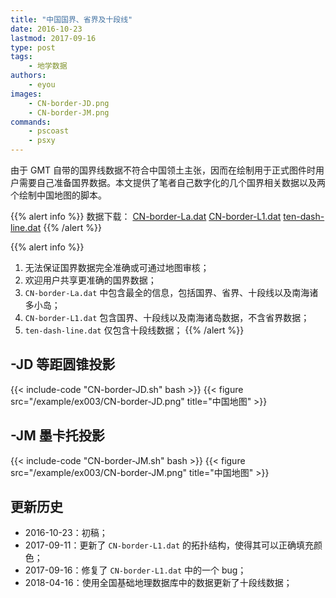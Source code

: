 ```yaml
---
title: "中国国界、省界及十段线"
date: 2016-10-23
lastmod: 2017-09-16
type: post
tags:
    - 地学数据
authors:
    - eyou
images:
    - CN-border-JD.png
    - CN-border-JM.png
commands:
    - pscoast
    - psxy
---
```


由于 GMT 自带的国界线数据不符合中国领土主张，因而在绘制用于正式图件时用户需要自己准备国界数据。本文提供了笔者自己数字化的几个国界相关数据以及两个绘制中国地图的脚本。

{{% alert info %}}
数据下载： [CN-border-La.dat](/data/CN-border-La.dat)
[CN-border-L1.dat](/data/CN-border-L1.dat)
[ten-dash-line.dat](/data/ten-dash-line.dat)
{{% /alert %}}

{{% alert info %}}
1.  无法保证国界数据完全准确或可通过地图审核；
2.  欢迎用户共享更准确的国界数据；
2.  `CN-border-La.dat` 中包含最全的信息，包括国界、省界、十段线以及南海诸多小岛；
3.  `CN-border-L1.dat` 包含国界、十段线以及南海诸岛数据，不含省界数据；
5.  `ten-dash-line.dat` 仅包含十段线数据；
{{% /alert %}}

## -JD 等距圆锥投影

{{< include-code "CN-border-JD.sh" bash >}}
{{< figure src="/example/ex003/CN-border-JD.png" title="中国地图" >}}

## -JM 墨卡托投影

{{< include-code "CN-border-JM.sh" bash >}}
{{< figure src="/example/ex003/CN-border-JM.png" title="中国地图" >}}

## 更新历史

- 2016-10-23：初稿；
- 2017-09-11：更新了 `CN-border-L1.dat` 的拓扑结构，使得其可以正确填充颜色；
- 2017-09-16：修复了 `CN-border-L1.dat` 中的一个 bug；
- 2018-04-16：使用全国基础地理数据库中的数据更新了十段线数据；
